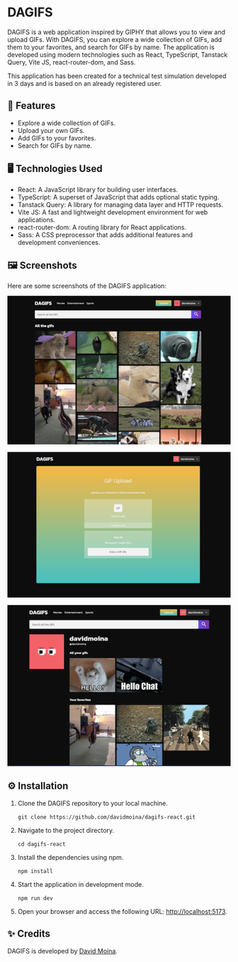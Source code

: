 # DAGIFS

DAGIFS is a web application inspired by GIPHY that allows you to view and upload GIFs. With DAGIFS, you can explore a wide collection of GIFs, add them to your favorites, and search for GIFs by name. The application is developed using modern technologies such as React, TypeScript, Tanstack Query, Vite JS, react-router-dom, and Sass.

This application has been created for a technical test simulation developed in 3 days and is based on an already registered user.

## 🚀 Features

- Explore a wide collection of GIFs.
- Upload your own GIFs.
- Add GIFs to your favorites.
- Search for GIFs by name.

## 🖥️ Technologies Used

- React: A JavaScript library for building user interfaces.
- TypeScript: A superset of JavaScript that adds optional static typing.
- Tanstack Query: A library for managing data layer and HTTP requests.
- Vite JS: A fast and lightweight development environment for web applications.
- react-router-dom: A routing library for React applications.
- Sass: A CSS preprocessor that adds additional features and development conveniences.

## 🖼️ Screenshots

Here are some screenshots of the DAGIFS application:

![Screenshot 1](./src/assets/screenshots/screenshot1.png)

![Screenshot 2](./src/assets/screenshots/screenshot2.png)

![Screenshot 2](./src/assets/screenshots/screenshot3.png)

## ⚙️ Installation

1. Clone the DAGIFS repository to your local machine.

   ```shell
   git clone https://github.com/davidmoina/dagifs-react.git
   ```

2. Navigate to the project directory.

   ```shell
   cd dagifs-react
   ```

3. Install the dependencies using npm.

   ```shell
   npm install
   ```

4. Start the application in development mode.

   ```shell
   npm run dev
   ```

5. Open your browser and access the following URL: [http://localhost:5173](http://localhost:5173).

## ✨ Credits

DAGIFS is developed by [David Moina](https://github.com/davidmoina).
